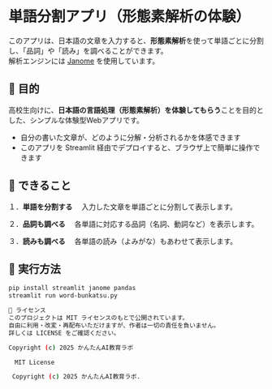 # 単語分割アプリ（形態素解析の体験）
このアプリは、日本語の文章を入力すると、**形態素解析**を使って単語ごとに分割し、「品詞」や「読み」を調べることができます。  
解析エンジンには [Janome](https://mocobeta.github.io/janome/) を使用しています。

## 🎯 目的

高校生向けに、**日本語の言語処理（形態素解析）を体験してもらう**ことを目的とした、シンプルな体験型Webアプリです。

- 自分の書いた文章が、どのように分解・分析されるかを体感できます
- このアプリを Streamlit 経由でデプロイすると、ブラウザ上で簡単に操作できます

## 🧪 できること

１．**単語を分割する**
　入力した文章を単語ごとに分割して表示します。

２．**品詞も調べる**
　各単語に対応する品詞（名詞、動詞など）を表示します。

３．**読みも調べる**
　各単語の読み（よみがな）もあわせて表示します。

 ## 🚀 実行方法

 ```bash
pip install streamlit janome pandas
streamlit run word-bunkatsu.py

🪪 ライセンス
 このプロジェクトは MIT ライセンスのもとで公開されています。
自由に利用・改変・再配布いただけますが、作者は一切の責任を負いません。
詳しくは LICENSE をご確認ください。

Copyright (c) 2025 かんたんAI教育ラボ

　MIT License

  Copyright (c) 2025 かんたんAI教育ラボ.
